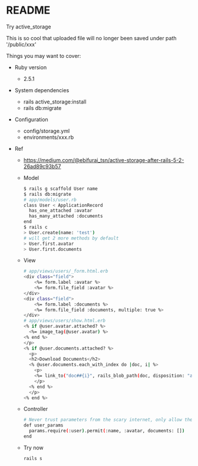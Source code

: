 # README

Try active_storage

This is so cool that uploaded file will no longer been saved under path '/public/xxx'

Things you may want to cover:

* Ruby version
  * 2.5.1

* System dependencies
  * rails active_storage:install
  * rails db:migrate

* Configuration
  * config/storage.yml
  * environments/xxx.rb


* Ref
  * https://medium.com/@ebifurai_tsn/active-storage-after-rails-5-2-26ad89c93b57
  * Model

    ```bash
    $ rails g scaffold User name
    $ rails db:migrate
    # app/models/user.rb
    class User < ApplicationRecord
      has_one_attached :avatar
      has_many_attached :documents
    end
    $ rails c
    > User.create(name: 'test')
    # will get 2 more methods by default
    > User.first.avatar
    > User.first.documents
    ```

  * View

    ```bash
    # app/views/users/_form.html.erb
    <div class="field">
        <%= form.label :avatar %>
        <%= form.file_field :avatar %>
    </div>
    <div class="field">
        <%= form.label :documents %>
        <%= form.file_field :documents, multiple: true %>
    </div>
    # app/views/users/show.html.erb
    <% if @user.avatar.attached? %>
      <%= image_tag(@user.avatar) %>
    <% end %>
    </p>
    <% if @user.documents.attached? %>
      <p> 
      <h2>Download Documents</h2>
      <% @user.documents.each_with_index do |doc, i| %>
        <p> 
        <%= link_to("doc##{i}", rails_blob_path(doc, disposition: "attachment")) %>
        </p>
      <% end %>
      </p>
    <% end %>
    ```

  * Controller

    ```bash
    # Never trust parameters from the scary internet, only allow the white list through.
    def user_params
      params.require(:user).permit(:name, :avatar, documents: []) 
    end
    ```

  * Try now

    ```bash
    rails s
    ```
